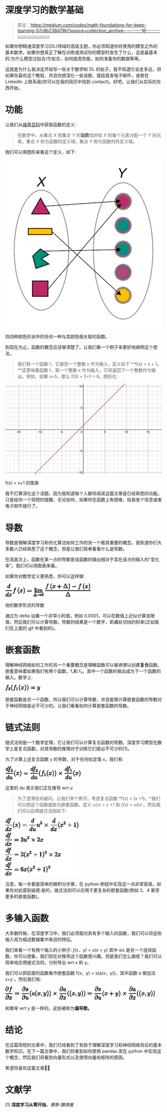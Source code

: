 # 深度学习的数学基础

> 原文：<https://medium.com/codex/math-foundations-for-deep-learning-57c8b238d79b?source=collection_archive---------16----------------------->

如果你想精通深度学习(DL)领域的高级主题，你必须知道你将使用的模型之外的基本数学。如果你想真正了解在训练或测试你的模型时发生了什么，这是最基本的:为什么模型过拟合/欠拟合，如何提高性能，如何准备你的数据等等。

这就是为什么我决定开始写一些关于数学和 DL 的帖子。我不知道它会走多远，但如果你喜欢这个教程，并且你想深化一些话题，就给我发电子邮件，或者在 LinkedIn 上联系我(你可以在我的简历中找到 contact)。好吧，让我们从实际的东西开始。

# 功能

让我们从[维基百科](https://en.wikipedia.org/wiki/Function_(mathematics))中获取函数的定义:

> 在数学中，从集合 *X* 到集合 *Y* 的**函数**恰好给 *X* 的每个元素分配一个 *Y* 的元素。集合 *X* 称为函数的定义域，集合 *Y* 称为函数的共定义域。

我们可以用图形来看这个定义，如下:

![](img/0d3a1b36323d37458b85d91a0b9ba9ef.png)

将四种颜色形状中的任何一种与其颜色相关联的函数。

到现在为止，函数的概念应该够清楚了。让我们看一个例子来更好地阐明这个想法。

> 我们有一个函数 f，它接受一个整数 x 作为输入，定义如下 **f(x) = x + 1。**这意味着函数 f，取一个整数 x 作为输入，它将返回下一个整数作为输出。例如，如果 x=5，那么 f(5) = 5+1 = 6。图形化:

![](img/18285a8a15a18913e153a1caf854f49d.png)

f(x) = x+1 的图表

我不打算深化这个话题，因为我知道每个人都将阅读这篇文章是已经熟悉的功能。只是给你一个简短的提醒。无论如何，如果你在函数上有困难，给我发个信息或者电子邮件就行了。

# 导数

导数是理解深度学习和优化算法如何工作的另一个极其重要的概念。我知道你们大多数人已经熟悉了这个概念，但是让我们简单看看什么是导数。

在高层次上，函数在某一点的导数是该函数的输出相对于其在该点的输入的“变化率”。我们可以用图表来看。

如果你对数学定义更熟悉，你可以这样做:

![](img/f4c09ae8f508d18f3d0e2041ff60c743.png)

他的数学形式的导数

通过为 delta 设置一个非常小的值，例如 0.0001，可以在数值上近似计算该限值，然后我们可以计算导数。导数的结果是一个数字，即**点**处切线的斜率(正如我们在上面的 gif 中看到的)。

# 嵌套函数

理解神经网络如何工作的另一个重要概念是理解函数可以被*嵌套*以创建**复合**函数。嵌套意味着如果我们有两个函数，f₁和 f₂，其中一个函数的输出成为下一个函数的输入。数学上:

![](img/d2792ac5462e5438ee269616851a7b35.png)

嵌套函数是另一个函数，所以我们可以计算导数，并且能够计算嵌套函数的导数对于神经网络是必不可少的。让我们看看如何计算嵌套函数的导数。

# 链式法则

链式法则是一个数学定理，它让我们可以计算复合函数的导数。深度学习模型在数学上是复合函数，对其导数的推理对于训练它们是必不可少的[1]。

为了计算上述复合函数 y 的导数，对于任何给定值 x，我们有:

![](img/e0019c45d27784b22358982b7e0131d5.png)

这里的 *du* 表示我们正在推导 wrt *u.*

> 为了澄清任何疑问，让我们举个例子。考虑复合函数 *f(x) = (x +1)。*我们可以把这个函数威胁为嵌套函数，定义 *u(x) = x +1* 和 *f(x) = u(x)* 。然后我们可以应用链式法则如下:

![](img/74ac828bd42382e5872b3fa15e7588e6.png)

注意，每一步都是简单的微积分步骤，在 python 例程中实现这一点非常容易。如果你对此感到疑惑:是的，链式法则可以应用于更复杂的嵌套函数(例如 3、4 甚至更多的嵌套函数)。

# 多输入函数

大多数时候，在深度学习中，我们必须面对具有多个输入的函数，我们可以将这些输入视为描述数据集中条目的特征。

我们来看一个有两个输入的小例子: *f(x，y) = s(x + y)* 其中 sis 是另一个连续函数。你可以想象，我们现在对推导这个函数感兴趣。但是我们怎么做呢？我们可以简单地应用链式法则，分别导出 wrt x 和 y。

我们可以把前面的函数看作嵌套函数 f(x，y) = s(a(x，y))，其中函数 *a* 做加法 *x+y* 。然后我们有:

![](img/e83e28ae71b9c2941a7b80978c89d47b.png)

和推导 wrt y 是一样的。这些被称为**偏导数。**

# 结论

在这篇简短的文章中，我们已经看到了有助于理解深度学习和神经网络背后的基本数学知识。在下一篇文章中，我们将看到如何使用 pandas 库在 python 中实现这个概念，然后我们将看到向量形式以及使用向量和矩阵的原因。

希望你喜欢这篇文章💪🏻

# 文献学

[1] **深度学习从零开始**，*赛斯·魏德曼*